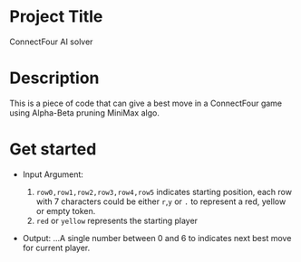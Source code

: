 # Project Title
ConnectFour AI solver

# Description
This is a piece of code that can give a best move in a ConnectFour game using Alpha-Beta pruning MiniMax algo.

# Get started
* Input Argument: 
  1. `row0,row1,row2,row3,row4,row5` indicates starting position, each row with 7 characters could be either `r`,`y` or `.` to represent a red, yellow or empty token.
  2. `red` or `yellow` represents the starting player

* Output:
...A single number between 0 and 6 to indicates next best move for current player.
